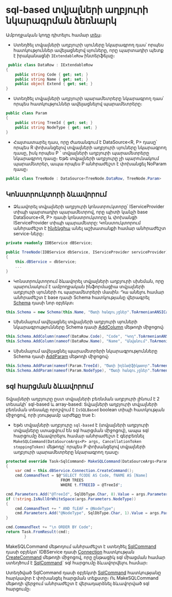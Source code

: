 # sql-based տվյալների աղբյուրի նկարագրման ձեռնարկ

Ամբողջական կոդը դիտելու համար [տես](definition_code.cs)։

- Ստեղծել տվյալների աղբյուրի սյուները նկարագրող դաս՝ որպես հատկություններ ավելացնելով սյուները, որը պարտադիր պետք է իրականացնի `IExtendableRow` ինտերֆեյսը։
```c#
 public class DataRow : IExtendableRow
{
    public string Code { get; set; }
    public string Name { get; set; }
    public object Extend { get; set; }
}
```

- Ստեղծել տվյալների աղբյուրի պարամետրերը նկարագրող դաս՝ որպես հատկություններ ավելացնելով պարամետրերը։
```c#
public class Param
{
    public string TreeId { get; set; }
    public string NodeType { get; set; }
}
```

- Հայտատարել դաս, որը ժառանգում է DataSource<R, P> դասը՝ որպես R փոխանցելով տվյալների աղբյուրի սյուները նկարագրող դասը, իսկ որպես P ` տվյալների աղբյուրի պարամետրերը նկարագրող դասը։ Եթե տվյալների աղբյուրը չի պարունակում պարամետրեր, ապա որպես P անհրաժեշտ է փոխանցել NoParam դասը։

```c#
public class TreeNode : DataSource<TreeNode.DataRow, TreeNode.Param>
```

## Կոնստրուկտորի ձևավորում

- Ձևավորել տվյալների աղբյուրի կոնստրուկտորը՝ IServiceProvider տիպի պարտադիր պարամետրով, որը պիտի կանչի base DataSource<R, P> դասի կոնստրուկտորը և փոխանցի IServiceProvider տիպի պարամետրը: Կոնստուկտորում անհրաժեշտ է [ինյեկցիա](https://learn.microsoft.com/en-us/dotnet/core/extensions/dependency-injection) անել աշխատանքի համար անհրաժեշտ service-ները։

```c#
private readonly IDBService dBService;

public TreeNode(IDBService dbService, IServiceProvider serviceProvider) : base(serviceProvider)
{
    this.dBService = dbService;
    ...
}
```
- Կոնստրուկտորում ձևավորել տվյալների աղբյուրի սխեման, որը պարունակում է ամբողջական ինֆորմացիա տվյալների աղբյուրի սյուների ու պարամետրերի մասին։
Դա անելու համար անհրաժեշտ է base դասի Schema հատկությանը վերագրել [Schema](https://github.com/armsoft/as8x-docs/blob/main/src/server_api/definitions/schema.md#schema) դասի նոր օբյեկտ։

```c#
this.Schema = new Schema(this.Name, "Ծառի հանգույցներ".ToArmenianANSICached(), "Tree nodes", typeof(DataRow), typeof(Param));
```

- Սխեմայում ավելացնել տվյալների աղբյուրի սյուների նկարագրությունները Schema դասի [AddColumn](https://github.com/armsoft/as8x-docs/blob/main/src/server_api/definitions/schema.md#addcolumn) մեթոդի միջոցով։
```c#
this.Schema.AddColumn(nameof(DataRow.Code), "Code", "Կոդ".ToArmenianANSICached(), "Code", FieldTypeProvider.GetStringFieldType(20));
this.Schema.AddColumn(nameof(DataRow.Name), "Name", "Անվանում".ToArmenianANSICached(), "Name", FieldTypeProvider.GetStringFieldType(50));
```

- Սխեմայում ավելացնել պարամետրերի նկարագրությունները Schema դասի [AddParam](https://github.com/armsoft/as8x-docs/blob/main/src/server_api/definitions/schema.md#addparam) մեթոդի միջոցով։

```c#
this.Schema.AddParam(nameof(Param.TreeId), "Ծառի իդենտիֆիկատոր".ToArmenianANSICached(), FieldTypeProvider.GetStringFieldType(4), eDescription: "TreeId");
this.Schema.AddParam(nameof(Param.NodeType), "Ծառի հանգույցներ".ToArmenianANSICached(), FieldTypeProvider.GetStringFieldType(1), eDescription: "Tree nodes");
```
## sql հարցման ձևավորում
Տվյալների աղբյուրը ըստ տվյալների բեռնման աղբյուրի լինում է 2 տեսակի՝ sql-based և array-based:
Տվյալների աղբյուրի տվյալների բեռնման տեսակը որոշվում է `IsSQLBased` boolean տիպի հատկության միջոցով, որի լռությամբ արժեքը true է։

- Եթե տվյալների աղբյուրը `sql-based` է (տվյալների աղբյուրի տվյալները ստացվում են sql հարցման միջոցով), ապա sql հարցումը ձևավորելու համար անհրաժեշտ է գերբեռնել `MakeSQLCommand(DataSourceArgs<P> args, CancellationToken stoppingToken)` մեթոդը՝ որպես P փոխանցելով տվյալների աղբյուրի պարամետրերը նկարագրող դասը։

```c#
protected override Task<SqlCommand> MakeSQLCommand(DataSourceArgs<Param> args, CancellationToken stoppingToken)
{
    var cmd = this.dBService.Connection.CreateCommand();
    cmd.CommandText = $@"SELECT fCODE AS Code, fNAME AS [Name]
                        FROM TREES 
                        WHERE t.fTREEID = @TreeId";

cmd.Parameters.Add("@TreeId", SqlDbType.Char, 8).Value = args.Parameters.TreeId;
if (!string.IsNullOrWhiteSpace(args.Parameters.NodeType))
{
    cmd.CommandText += " AND fLEAF = @NodeType";
    cmd.Parameters.Add("@NodeType", SqlDbType.Char, 1).Value = args.Parameters.NodeType;
}

cmd.CommandText += "\n ORDER BY Code";
return Task.FromResult(cmd);
        }
```
MakeSQLCommand մեթոդում անհրաժեշտ է ստեղծել [SqlCommand](https://learn.microsoft.com/en-us/dotnet/api/microsoft.data.sqlclient.sqlcommand?view=sqlclient-dotnet-standard-5.2) դասի օբյեկտ՝ IDBService դասի [Connection](https://learn.microsoft.com/en-us/dotnet/api/microsoft.data.sqlclient.sqlconnection?view=sqlclient-dotnet-standard-5.2) հատկության [CreateCommand](https://learn.microsoft.com/en-us/dotnet/api/microsoft.data.sqlclient.sqlconnection.createcommand?view=sqlclient-dotnet-standard-5.2#microsoft-data-sqlclient-sqlconnection-createcommand) մեթոդի միջոցով, որը ընթացիկ sql միացման համար ստեղծում է [SqlCommand](https://learn.microsoft.com/en-us/dotnet/api/system.data.sqlclient.sqlcommand?view=netframework-4.8.1)` sql հարցումը ձևավորվելու համար։

Ստեղծված SqlCommand դասի օբյեկտի [SqlCommand](https://learn.microsoft.com/en-us/dotnet/api/microsoft.data.sqlclient.sqlcommand?view=sqlclient-dotnet-standard-5.2) հատկությանը հարկավոր է փոխանցել հարցման տեքստը։
Ու MakeSQLCommand մեթոդի վերջում անհրաժեշտ է վերադարձնել ձևավորված sql հարցումը։
